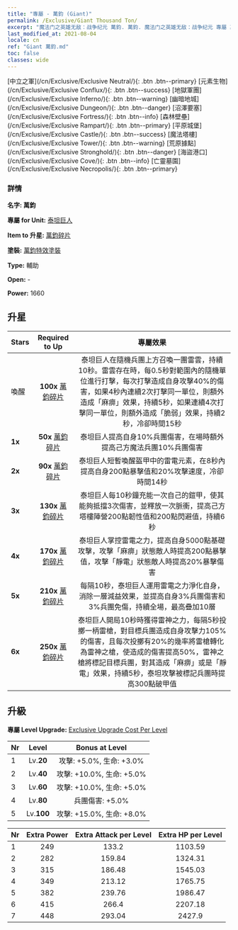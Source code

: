 ```yaml
---
title: "專屬 - 萬鈞 (Giant)"
permalink: /Exclusive/Giant Thousand Ton/
excerpt: "魔法门之英雄无敌：战争纪元 萬鈞. 萬鈞. 魔法门之英雄无敌：战争纪元 專屬 萬鈞. 泰坦巨人 專屬."
last_modified_at: 2021-08-04
locale: cn
ref: "Giant 萬鈞.md"
toc: false
classes: wide
---
```

 [中立之軍](/cn/Exclusive/Exclusive Neutral/){: .btn .btn--primary} [元素生物](/cn/Exclusive/Exclusive Conflux/){: .btn .btn--success} [地獄軍團](/cn/Exclusive/Exclusive Inferno/){: .btn .btn--warning} [幽暗地城](/cn/Exclusive/Exclusive Dungeon/){: .btn .btn--danger} [沼澤要塞](/cn/Exclusive/Exclusive Fortress/){: .btn .btn--info} [森林壁壘](/cn/Exclusive/Exclusive Rampart/){: .btn .btn--primary} [平原城堡](/cn/Exclusive/Exclusive Castle/){: .btn .btn--success} [魔法塔樓](/cn/Exclusive/Exclusive Tower/){: .btn .btn--warning} [荒原據點](/cn/Exclusive/Exclusive Stronghold/){: .btn .btn--danger} [海盜港口](/cn/Exclusive/Exclusive Cove/){: .btn .btn--info} [亡靈墓園](/cn/Exclusive/Exclusive Necropolis/){: .btn .btn--primary} 

### 詳情
 **名字: 萬鈞** 

 **專屬 for Unit:** [泰坦巨人](/cn/units/Giant/) 

 **Item to 升星:** [萬鈞碎片](/cn/Items/con_988/)

 **塗裝:** [萬鈞特效塗裝](/cn/Items/con_656/)

 **Type:** 輔助

 **Open:** -

 **Power:** 1660

## 升星

  |     Stars    |  Required to Up | 專屬效果 |
  |:-------------|:---------------:|:---------------:|
  |  喚醒  | **100x** [萬鈞碎片](/cn/Items/con_988/) | 泰坦巨人在隨機兵團上方召喚一團雷雲，持續10秒。雷雲存在時，每0.5秒對範圍內的隨機單位進行打擊，每次打擊造成自身攻擊40%的傷害，如果4秒內連續2次打擊同一單位，則額外造成「麻痹」效果，持續5秒，如果連續4次打擊同一單位，則額外造成「脆弱」效果，持續2秒，冷卻時間15秒 |
  | **1x** <i class="fas fa-star"/> | **50x** [萬鈞碎片](/cn/Items/con_988/) | 泰坦巨人提高自身10%兵團傷害，在場時額外提高己方魔法兵團10%兵團傷害 |
  | **2x** <i class="fas fa-star"/> | **90x** [萬鈞碎片](/cn/Items/con_988/) | 泰坦巨人短暫喚醒盔甲中的雷電元素，在8秒內提高自身200點暴擊值和20%攻擊速度，冷卻時間14秒 |
  | **3x** <i class="fas fa-star"/> | **130x** [萬鈞碎片](/cn/Items/con_988/) | 泰坦巨人每10秒鐘充能一次自己的鎧甲，使其能夠抵擋3次傷害，並釋放一次脈衝，提高己方塔樓陣營200點韌性值和200點閃避值，持續6秒 |
  | **4x** <i class="fas fa-star"/> | **170x** [萬鈞碎片](/cn/Items/con_988/) | 泰坦巨人掌控雷電之力，提高自身5000點基礎攻擊，攻擊「麻痹」狀態敵人時提高200點暴擊值，攻擊「靜電」狀態敵人時提高20%暴擊傷害 |
  | **5x** <i class="fas fa-star"/> | **210x** [萬鈞碎片](/cn/Items/con_988/) | 每隔10秒，泰坦巨人運用雷電之力淨化自身，消除一層減益效果，並提高自身3%兵團傷害和3%兵團免傷，持續全場，最高疊加10層 |
  | **6x** <i class="fas fa-star"/> | **250x** [萬鈞碎片](/cn/Items/con_988/) | 泰坦巨人開局10秒時獲得雷神之力，每隔5秒投擲一柄雷槍，對目標兵團造成自身攻擊力105%的傷害，且每次投擲有20%的幾率將雷槍轉化為雷神之槍，使造成的傷害提高50%，雷神之槍將標記目標兵團，對其造成「麻痹」或是「靜電」效果，持續5秒，泰坦攻擊被標記兵團時提高300點破甲值 |


## 升級
 **專屬 Level Upgrade:** [Exclusive Upgrade Cost Per Level](/Exclusive/ExclusiveUpgradeCostPerLevel/)

  |  Nr  |   Level  | Bonus at Level |
  |:-----|:--------:|:--------------:|
  | 1 | Lv.**20** | 攻擊: +5.0%, 生命: +3.0% |
  | 2 | Lv.**40** | 攻擊: +10.0%, 生命: +5.0% |
  | 3 | Lv.**60** | 攻擊: +10.0%, 生命: +5.0% |
  | 4 | Lv.**80** | 兵團傷害: +5.0% |
  | 5 | Lv.**100** | 攻擊: +15.0%, 生命: +8.0% |


  |  Nr  |  Extra Power | Extra Attack per Level | Extra HP per Level |
  |:-----|:--------:|:--------:|:--------:|
  | 1 | 249 | 133.2 | 1103.59 |
  | 2 | 282 | 159.84 | 1324.31 |
  | 3 | 315 | 186.48 | 1545.03 |
  | 4 | 349 | 213.12 | 1765.75 |
  | 5 | 382 | 239.76 | 1986.47 |
  | 6 | 415 | 266.4 | 2207.18 |
  | 7 | 448 | 293.04 | 2427.9 |


